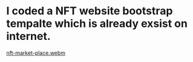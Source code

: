 # I coded a NFT website bootstrap tempalte which is already exsist on internet.


[nft-market-place.webm](https://user-images.githubusercontent.com/101650106/183122762-135a5cb7-96b5-4bb8-84fb-5b85f17de406.webm)
